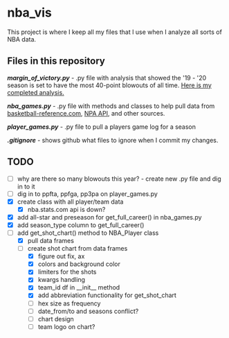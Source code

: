 # nba_vis

This project is where I keep all my files that I use when I analyze all sorts of NBA data.

## Files in this repository

__*margin_of_victory.py*__ - .py file with analysis that showed the '19 - '20 season is set to have the most 40-point blowouts of all time. [Here is my completed analysis.](https://www.tidbitstatistics.com/NBA-blowouts/)

__*nba_games.py*__ - .py file with methods and classes to help pull data from [basketball-reference.com](https://www.basketball-reference.com), [NPA API](https://github.com/swar/nba_api/), and other sources.

__*player_games.py*__ - .py file to pull a players game log for a season

__*.gitignore*__ - shows github what files to ignore when I commit my changes.

## TODO

- [ ] why are there so many blowouts this year? - create new .py file and dig in to it
- [ ] dig in to ppfta, ppfga, pp3pa on player_games.py
- [x] create class with all player/team data
  - [x] nba.stats.com api is down?
- [x] add all-star and preseason for get_full_career() in nba_games.py
- [x] add season_type column to get_full_career()
- [ ] add get_shot_chart() method to NBA_Player class
  - [x] pull data frames
  - [ ] create shot chart from data frames
    - [x] figure out fix, ax
    - [x] colors and background color
    - [x] limiters for the shots
    - [x] kwargs handling
    - [x] team_id df in \_\_init__ method
    - [x] add abbreviation functionality for get_shot_chart
    - [ ] hex size as frequency
    - [ ] date_from/to and seasons conflict?
    - [ ] chart design
    - [ ] team logo on chart?
